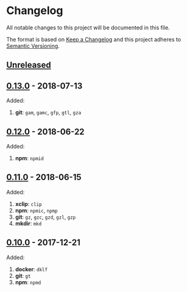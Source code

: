 # Changelog

All notable changes to this project will be documented in this file.

The format is based on [Keep a Changelog](http://keepachangelog.com/en/1.0.0/)
and this project adheres to [Semantic Versioning](http://semver.org/spec/v2.0.0.html).


## [Unreleased][unreleased]


## [0.13.0][0.13.0] - 2018-07-13

Added:

1. **git**: `gam`, `gamc`, `gfp`, `gtl`, `gza`


## [0.12.0][0.12.0] - 2018-06-22

Added:

1. **npm**: `npmid`


## [0.11.0][0.11.0] - 2018-06-15

Added:

1. **xclip**: `clip`
1. **npm**: `npmic`, `npmp`
1. **git**: `gz`, `gzc`, `gzd`, `gzl`, `gzp`
1. **mkdir**: `mkd`


## [0.10.0][0.10.0] - 2017-12-21

Added:

1. **docker**: `dklf`
1. **git**: `gt`
1. **npm**: `npmd`


[0.10.0]:https://github.com/GochoMugo/fancy-aliases/releases/tag/v0.10.0
[0.11.0]:https://github.com/GochoMugo/fancy-aliases/releases/tag/v0.11.0
[0.12.0]:https://github.com/GochoMugo/fancy-aliases/releases/tag/v0.12.0
[0.13.0]:https://github.com/GochoMugo/fancy-aliases/releases/tag/v0.13.0
[unreleased]:https://github.com/GochoMugo/fancy-aliases/compare/v0.13.0...master

